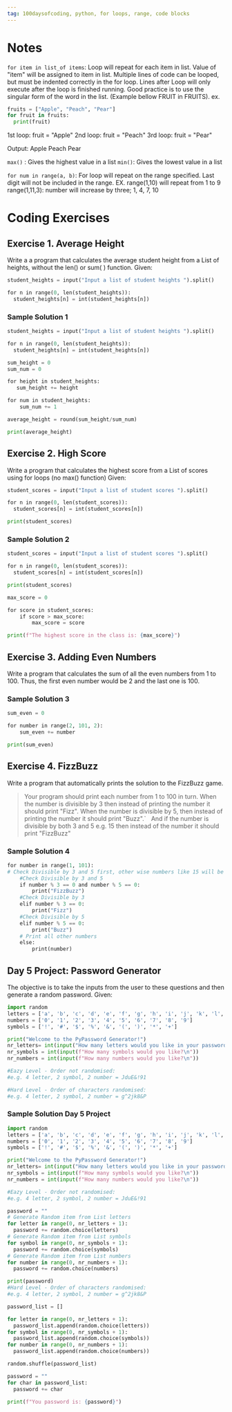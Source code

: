 ```yaml
---
tag: 100daysofcoding, python, for loops, range, code blocks
---
```


# Notes
`for item in list_of items`: Loop will repeat for each item in list. Value of "item" will be assigned to item in list. Multiple lines of code can be looped, but must be indented correctly in the for loop. Lines after Loop will only execute after the loop is finished running. Good practice is to use the singular form of the word in the list. (Example bellow FRUIT in FRUITS).
ex.
```python
fruits = ["Apple", "Peach", "Pear"]
for fruit in fruits:
  print(fruit)
```
1st loop: fruit = "Apple"
2nd loop: fruit = "Peach"
3rd loop: fruit = "Pear"

Output:
Apple
Peach
Pear

`max()` : Gives the highest value in a list
`min()`: Gives the lowest value in a list

`for num in range(a, b)`:  For loop will repeat on the range specified. Last digit will not be included in the range. EX. range(1,10) will repeat from 1 to 9
range(1,11,3): number will increase by three; 1, 4, 7, 10

# Coding Exercises
## Exercise 1. Average Height
Write a a program that calculates the average student height from a List of heights, without the len() or sum( ) function.
Given:
```python
student_heights = input("Input a list of student heights ").split()

for n in range(0, len(student_heights)):
  student_heights[n] = int(student_heights[n])
```
### Sample Solution 1
```python
student_heights = input("Input a list of student heights ").split()

for n in range(0, len(student_heights)):
  student_heights[n] = int(student_heights[n])

sum_height = 0
sum_num = 0

for height in student_heights:
   sum_height += height

for num in student_heights:
    sum_num += 1

average_height = round(sum_height/sum_num)

print(average_height)
```
## Exercise 2. High Score
Write a program that calculates the highest score from a List of scores using for loops (no max() function)
Given:
```python
student_scores = input("Input a list of student scores ").split()

for n in range(0, len(student_scores)):
  student_scores[n] = int(student_scores[n])

print(student_scores)
```
### Sample Solution 2
```python
student_scores = input("Input a list of student scores ").split()

for n in range(0, len(student_scores)):
  student_scores[n] = int(student_scores[n])

print(student_scores)

max_score = 0

for score in student_scores:
    if score > max_score:
        max_score = score

print(f"The highest score in the class is: {max_score}")
```
## Exercise 3. Adding Even Numbers
Write a program that calculates the sum of all the even numbers from 1 to 100. Thus, the first even number would be 2 and the last one is 100.
### Sample Solution 3
```python
sum_even = 0

for number in range(2, 101, 2):
    sum_even += number

print(sum_even)
```
## Exercise 4. FizzBuzz
Write a program that automatically prints the solution to the FizzBuzz game.
> Your program should print each number from 1 to 100 in turn.
> When the number is divisible by 3 then instead of printing the number it should print "Fizz".
> When the number is divisible by 5, then instead of printing the number it should print "Buzz".`
>   And if the number is divisible by both 3 and 5 e.g. 15 then instead of the number it should print "FizzBuzz"
### Sample Solution 4
```python
for number in range(1, 101):
# Check Divisible by 3 and 5 first, other wise numbers like 15 will be given the wrong output
	#Check Divisible by 3 and 5
    if number % 3 == 0 and number % 5 == 0:
        print("FizzBuzz")
    #Check Divisible by 3
    elif number % 3 == 0:
        print("Fizz")
    #Check Divisible by 5
    elif number % 5 == 0:
        print("Buzz")
    # Print all other numbers    
    else:
        print(number)
```
## Day 5 Project: Password Generator 
The objective is to take the inputs from the user to these questions and then generate a random password.
Given:
```python
import random
letters = ['a', 'b', 'c', 'd', 'e', 'f', 'g', 'h', 'i', 'j', 'k', 'l', 'm', 'n', 'o', 'p', 'q', 'r', 's', 't', 'u', 'v', 'w', 'x', 'y', 'z', 'A', 'B', 'C', 'D', 'E', 'F', 'G', 'H', 'I', 'J', 'K', 'L', 'M', 'N', 'O', 'P', 'Q', 'R', 'S', 'T', 'U', 'V', 'W', 'X', 'Y', 'Z']
numbers = ['0', '1', '2', '3', '4', '5', '6', '7', '8', '9']
symbols = ['!', '#', '$', '%', '&', '(', ')', '*', '+']

print("Welcome to the PyPassword Generator!")
nr_letters= int(input("How many letters would you like in your password?\n")) 
nr_symbols = int(input(f"How many symbols would you like?\n"))
nr_numbers = int(input(f"How many numbers would you like?\n"))

#Eazy Level - Order not randomised:
#e.g. 4 letter, 2 symbol, 2 number = JduE&!91

#Hard Level - Order of characters randomised:
#e.g. 4 letter, 2 symbol, 2 number = g^2jk8&P
```
### Sample Solution Day 5 Project
```python
import random
letters = ['a', 'b', 'c', 'd', 'e', 'f', 'g', 'h', 'i', 'j', 'k', 'l', 'm', 'n', 'o', 'p', 'q', 'r', 's', 't', 'u', 'v', 'w', 'x', 'y', 'z', 'A', 'B', 'C', 'D', 'E', 'F', 'G', 'H', 'I', 'J', 'K', 'L', 'M', 'N', 'O', 'P', 'Q', 'R', 'S', 'T', 'U', 'V', 'W', 'X', 'Y', 'Z']
numbers = ['0', '1', '2', '3', '4', '5', '6', '7', '8', '9']
symbols = ['!', '#', '$', '%', '&', '(', ')', '*', '+']

print("Welcome to the PyPassword Generator!")
nr_letters= int(input("How many letters would you like in your password?\n")) 
nr_symbols = int(input(f"How many symbols would you like?\n"))
nr_numbers = int(input(f"How many numbers would you like?\n"))

#Eazy Level - Order not randomised:
#e.g. 4 letter, 2 symbol, 2 number = JduE&!91

password = ""
# Generate Random item from List letters
for letter in range(0, nr_letters + 1):
  password += random.choice(letters)
# Generate Random item from List symbols
for symbol in range(0, nr_symbols + 1):
  password += random.choice(symbols)
# Generate Random item from List numbers
for number in range(0, nr_numbers + 1):
  password += random.choice(numbers)

print(password)
#Hard Level - Order of characters randomised:
#e.g. 4 letter, 2 symbol, 2 number = g^2jk8&P

password_list = []

for letter in range(0, nr_letters + 1):
  password_list.append(random.choice(letters))
for symbol in range(0, nr_symbols + 1):
  password_list.append(random.choice(symbols))
for number in range(0, nr_numbers + 1):
  password_list.append(random.choice(numbers))

random.shuffle(password_list)

password = ""
for char in password_list:
  password += char

print(f"You password is: {password}")
```